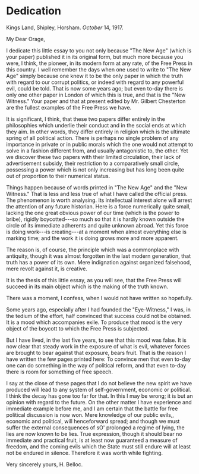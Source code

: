 # Dedication

Kings Land,
Shipley, Horsham.
*October* 14, 1917.

My Dear Orage,

I dedicate this little essay to you not only because "The New Age" (which is your paper) published it in its original form, but much more because you were, I think, the pioneer, in its modern form at any rate, of the Free Press in this country. I well remember the days when one used to write to "The New Age" simply because one knew it to be the only paper in which the truth with regard to our corrupt politics, or indeed with regard to any powerful evil, could be told. That is now some years ago; but even to-day there is only one other paper in London of which this is true, and that is the "New Witness." Your paper and that at present edited by Mr. Gilbert Chesterton are the fullest examples of the Free Press we have.

It is significant, I think, that these two papers differ entirely in the philosophies which underlie their conduct and in the social ends at which they aim. In other words, they differ entirely in religion which is the ultimate spring of all political action. There is perhaps no single problem of any importance in private or in public morals which the one would not attempt to solve in a fashion different from, and usually antagonistic to, the other. Yet we discover these two papers with their limited circulation, their lack of advertisement subsidy, their restriction to a comparatively small circle, possessing a power which is not only increasing but has long been quite out of proportion to their numerical status.

Things happen because of words printed in "The New Age" and the "New Witness." That is less and less true of what I have called the official press. The phenomenon is worth analysing. Its intellectual interest alone will arrest the attention of any future historian. Here is a force numerically quite small, lacking the one great obvious power of our time (which is the power to bribe), rigidly boycotted---so much so that it is hardly known outside the circle of its immediate adherents and quite unknown abroad. Yet this force is doing work---is creating---at a moment when almost everything else is marking time; and the work it is doing grows more and more apparent.

The reason is, of course, the principle which was a commonplace with antiquity, though it was almost forgotten in the last modern generation, that truth has a power of its own. Mere indignation against organized falsehood, mere revolt against it, is creative.

It is the thesis of this little essay, as you will see, that the Free Press will succeed in its main object which is the making of the truth known.

There was a moment, I confess, when I would not have written so hopefully.

Some years ago, especially after I had founded the "Eye-Witness," I was, in the tedium of the effort, half convinced that success could not be obtained. It is a mood which accompanies exile. To produce that mood is the very object of the boycott to which the Free Press is subjected.

But I have lived, in the last five years, to see that this mood was false. It is now clear that steady work in the exposure of what is evil, whatever forces are brought to bear against that exposure, bears fruit. That is the reason I have written the few pages printed here: To convince men that even to-day one can do something in the way of political reform, and that even to-day there is room for something of free speech.

I say at the close of these pages that I do not believe the new spirit we have produced will lead to any system of self-government, economic or political. I think the decay has gone too far for that. In this I may be wrong; it is but an opinion with regard to the future. On the other matter I have experience and immediate example before me, and I am certain that the battle for free political discussion is now won. Mere knowledge of our public evils,, economic and political, will henceforward spread; and though we must suffer the external consequences of sO' prolonged a regime of lying, the lies are now known to be lies. True expression, though it should bear no immediate and practical fruit, is at least now guaranteed a measure of freedom, and the coming evils which the State must still endure will at least not be endured in silence. Therefore it was worth while fighting.

Very sincerely yours,
H. Belloc.
